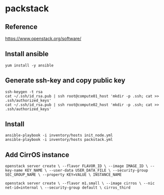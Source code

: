# packstack

## Reference
https://www.openstack.org/software/

## Install ansible
`yum install -y ansible`

## Generate ssh-key and copy public key
`ssh-keygen -t rsa`  
`cat ~/.ssh/id_rsa.pub | ssh root@compute01_host 'mkdir -p .ssh; cat >> .ssh/authorized_keys'`  
`cat ~/.ssh/id_rsa.pub | ssh root@compute02_host 'mkdir -p .ssh; cat >> .ssh/authorized_keys'`  

## Install
`ansible-playbook -i inventory/hosts init_node.yml`  
`ansible-playbook -i inventory/hosts packstack.yml`

## Add CirrOS instance
`openstack server create \
    --flavor FLAVOR_ID \
    --image IMAGE_ID \
    --key-name KEY_NAME \
    --user-data USER_DATA_FILE \
    --security-group SEC_GROUP_NAME \
    --property KEY=VALUE \
    INSTANCE_NAME`

`openstack server create \
    --flavor m1.small \
    --image cirros \
    --nic net-id=internal \
    --security-group default \
    cirros_third`

